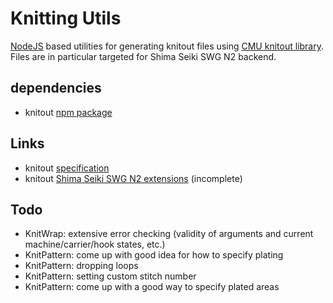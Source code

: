 # Knitting Utils

[NodeJS](https://nodejs.org/en/) based utilities for generating knitout files using [CMU knitout library](https://textiles-lab.github.io/posts/2017/11/27/kout1/). Files are in particular targeted for Shima Seiki SWG N2 backend.

## dependencies

- knitout [npm package](https://www.npmjs.com/package/knitout)

## Links

- knitout [specification](https://textiles-lab.github.io/knitout/knitout.html)
- knitout [Shima Seiki SWG N2 extensions](https://textiles-lab.github.io/knitout/extensions.html) (incomplete)

## Todo

- KnitWrap: extensive error checking (validity of arguments and current machine/carrier/hook states, etc.)
- KnitPattern: come up with good idea for how to specify plating
- KnitPattern: dropping loops
- KnitPattern: setting custom stitch number
- KnitPattern: come up with a good way to specify plated areas
